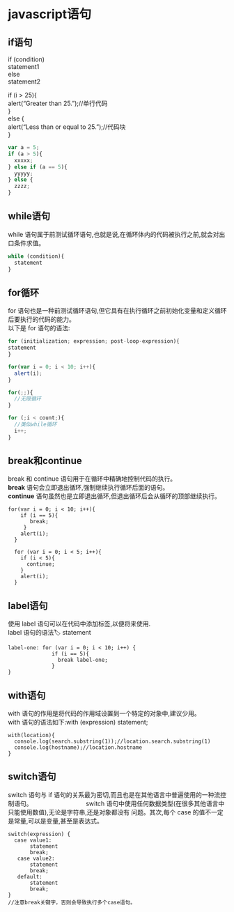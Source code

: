 # javascript语句
## if语句
if (condition)  
statement1  
else  
statement2  

if (i > 25){  
alert(“Greater than 25.”);//单行代码  
}  
else {  
alert(“Less than or equal to 25.”);//代码块  
}  
```js
var a = 5;
if (a > 5){
  xxxxx;
} else if (a == 5){
  yyyyy;
} else {
  zzzz;
}
```
## while语句
while 语句属于前测试循环语句,也就是说,在循环体内的代码被执行之前,就会对出口条件求值。
```js
while (condition){
  statement
}
```
## for循环
for 语句也是一种前测试循环语句,但它具有在执行循环之前初始化变量和定义循环后要执行的代码的能力。  
以下是 for 语句的语法:
```js
for (initialization; expression; post-loop-expression){
statement
}

for(var i = 0; i < 10; i++){
  alert(i);
}

for(;;){
  //无限循环
}

for (;i < count;){
  //类似while循环
  i++;
}
```
## break和continue
break 和 continue 语句用于在循环中精确地控制代码的执行。  
**break**  语句会立即退出循环,强制继续执行循环后面的语句。  
**continue**  语句虽然也是立即退出循环,但退出循环后会从循环的顶部继续执行。
```
for(var i = 0; i < 10; i++){
    if (i == 5){
       break;
     }
    alert(i);
  }

  for (var i = 0; i < 5; i++){
    if (i < 5){
      continue;
    }
    alert(i);
  }
```
## label语句
使用 label 语句可以在代码中添加标签,以便将来使用.  
label 语句的语法:label: statement
```
label-one: for (var i = 0; i < 10; i++) {
              if (i == 5){
                break label-one;
              }
}
```
## with语句
with 语句的作用是将代码的作用域设置到一个特定的对象中,建议少用。  
with 语句的语法如下:with (expression) statement;　 
```
with(location){
  console.log(search.substring(1));//location.search.substring(1)
  console.log(hostname);//location.hostname
}
```
## switch语句
switch 语句与 if 语句的关系最为密切,而且也是在其他语言中普遍使用的一种流控制语句。　　　　　　　　　
switch 语句中使用任何数据类型(在很多其他语言中只能使用数值),无论是字符串,还是对象都没有
问题。其次,每个 case 的值不一定是常量,可以是变量,甚至是表达式。
```
switch(expression) {
  case value1:
       statement
       break;
   case value2:
       statement
       break;
   default:
       statement
       break;
}
//注意break关键字，否则会导致执行多个case语句。
```
